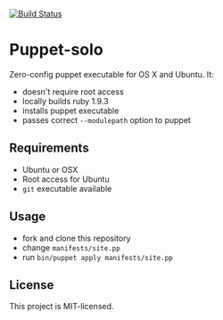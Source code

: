 [![Build Status](https://secure.travis-ci.org/sheerun/puppet-solo.png?branch=master)](http://travis-ci.org/sheerun/puppet-solo)

# Puppet-solo

Zero-config puppet executable for OS X and Ubuntu. It:

* doesn't require root access
* locally builds ruby 1.9.3
* installs puppet executable
* passes correct `--modulepath` option to puppet

## Requirements

* Ubuntu or OSX
* Root access for Ubuntu
* `git` executable available

## Usage

* fork and clone this repository
* change `manifests/site.pp`
* run `bin/puppet apply manifests/site.pp`

## License

This project is MIT-licensed.
